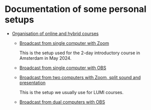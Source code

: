 # Documentation of some personal setups

-   [Organisation of online and hybrid courses](Course_organisation/index.md)

    -   [Broadcast from single computer with Zoom](Course_organisation/01_Single_computer_Zoom.md)

        This is the setup used for the 2-day introductory course in Amsterdam in May 2024.

    -   [Broadcast from single computer with OBS](Course_organisation/02_Single_computer_OBS.md)

    -   [Broadcast from two computers with Zoom, split sound and presentation](Course_organisation/03_Dual_computers_split_Zoom.md)

        This is the setup we usually use for LUMI courses.

    -   [Broadcast from dual computers with OBS](Course_organisation/04_Dual_computers_OBS.md)


